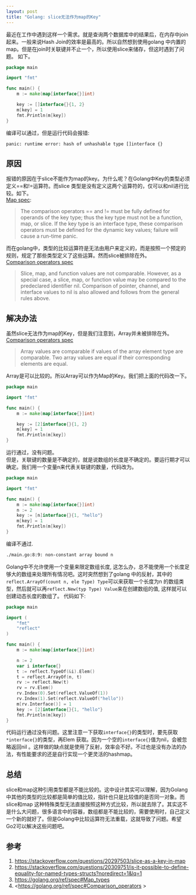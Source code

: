 ```yaml
---
layout: post
title: "Golang: slice无法作为map的Key"
---
```



最近在工作中遇到这样一个需求。就是查询两个数据库中的结果后，在内存中join起来。一般来说Hash Join的效率是最高的。所以自然想到使用golang
中内置的map。但是在join时关联键并不止一个，所以使用slice来储存，但这时遇到了问题。 如下。  
```go
package main

import "fmt"

func main() {
	m := make(map[interface{}]int)

	key := []interface{}{1, 2}
	m[key] = 1
	fmt.Println(m[key])
}
```
编译可以通过，但是运行代码会报错:
```bash
panic: runtime error: hash of unhashable type []interface {}
```

## 原因  

报错的原因在于slice不能作为map的key。为什么呢？在Golang中Key的类型必须定义==和!=运算符。而slice
类型是没有定义这两个运算符的，仅可以和nil进行比较。如下。  
[Map spec](https://golang.org/ref/spec#Map_types):
> The comparison operators == and != must be fully defined for operands of the key type; thus the key type must not be a function, map, or slice. If the key type is an interface type, these comparison operators must be defined for the dynamic key values; failure will cause a run-time panic.

而在golang中，类型的比较运算符是无法由用户来定义的，而是按照一个预定的规则，规定了那些类型定义了这些运算。然而slice被排除在外。   
[Comparison operators spec](https://golang.org/ref/spec#Comparison_operators)
> Slice, map, and function values are not comparable. However, as a special case, a slice, map, or function value may be compared to the predeclared identifier nil. Comparison of pointer, channel, and interface values to nil is also allowed and follows from the general rules above.


## 解决办法
虽然slice无法作为map的Key，但是我们注意到，Array并未被排除在外。  
[Comparison operators spec](https://golang.org/ref/spec#Comparison_operators)  
> Array values are comparable if values of the array element type are comparable. Two array values are equal if their corresponding elements are equal.

Array是可以比较的。所以Array可以作为Map的Key。我们把上面的代码改一下。
```go
package main

import "fmt"

func main() {
	m := make(map[interface{}]int)

	key := [2]interface{}{1, 2}
	m[key] = 1
	fmt.Println(m[key])
}
```
运行通过，没有问题。  
但是，关联键的数量是不确定的，就是说数组的长度是不确定的。要运行期才可以确定。我们用一个变量n来代表关联键的数量，代码改为。
```go
package main

import "fmt"

func main() {
	m := make(map[interface{}]int)
	n := 2
	key := [n]interface{}{1, "hello"}
	m[key] = 1
	fmt.Println(m[key])
}
```
编译不通过.
```bash
./main.go:8:9: non-constant array bound n
```
Golang中不允许使用一个变量来限定数组长度, 这怎么办，总不能使用一个长度足够大的数组来处理所有情况吧。这时突然想到了golang
中的反射，其中的```reflect.ArrayOf(count n, ele Type) Type```可以来获取一个长度为n
的数组类型，然后就可以再```reflect.New(typ Type) Value```来在创建数组的值, 这样就可以创建动态长度的数组了。 
代码如下:  
```go
package main

import (
	"fmt"
	"reflect"
)

func main() {
	m := make(map[interface{}]int)

	n := 2
	var i interface{}
	t := reflect.TypeOf(&i).Elem()
	t = reflect.ArrayOf(n, t)
	rv := reflect.New(t)
	rv = rv.Elem()
	rv.Index(0).Set(reflect.ValueOf(1))
	rv.Index(1).Set(reflect.ValueOf("hello"))
	m[rv.Interface()] = 1
	key := [2]interface{}{1, "hello"}
	fmt.Println(m[key])
}
```
代码运行通过没有问题。这里注意一下获取```interface{}```的类型时，要先获取```*interface{}```的类型，再Elem
获取。因为一个空的```interface{}```值为nil，会被忽略返回nil
。这样做的缺点就是使用了反射，效率会不好。不过也是没有办法的办法，有性能要求的还是自行实现一个更灵活的hashmap。

## 总结
slice和map这种引用类型都是不能比较的。这中设计其实可以理解，因为Golang
中其他的类型的比较都是简单的值比较，指针也只是比较值的是否同一对象。而slice和map
这种特殊类型无法直接按照这种方式比较，所以就去除了。其实这不是什么大问题，很多语言中的容器，数组都是不能比较的，需要使用时，自己定义一个新的就好了。但是Golang中比较运算符无法重载，这就导致了问题。希望Go2可以解决这些问题吧。

## 参考
1. <https://stackoverflow.com/questions/20297503/slice-as-a-key-in-map>
2. <https://stackoverflow.com/questions/20309751/is-it-possible-to-define-equality-for-named-types-structs?noredirect=1&lq=1> 
3. <https://golang.org/ref/spec#Map_types>
4. <https://golang.org/ref/spec#Comparison_operators >